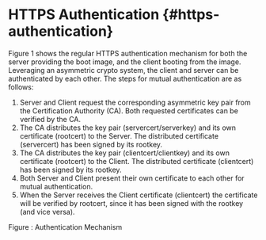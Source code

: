 <!--- @file
  First Chapter of EDK II Template Specification

  Copyright (c) 2017, Intel Corporation. All rights reserved.<BR>

  Redistribution and use in source (original document form) and 'compiled'
  forms (converted to PDF, epub, HTML and other formats) with or without
  modification, are permitted provided that the following conditions are met:

  1) Redistributions of source code (original document form) must retain the
     above copyright notice, this list of conditions and the following
     disclaimer as the first lines of this file unmodified.

  2) Redistributions in compiled form (transformed to other DTDs, converted to
     PDF, epub, HTML and other formats) must reproduce the above copyright
     notice, this list of conditions and the following disclaimer in the
     documentation and/or other materials provided with the distribution.

  THIS DOCUMENTATION IS PROVIDED BY TIANOCORE PROJECT "AS IS" AND ANY EXPRESS OR
  IMPLIED WARRANTIES, INCLUDING, BUT NOT LIMITED TO, THE IMPLIED WARRANTIES OF
  MERCHANTABILITY AND FITNESS FOR A PARTICULAR PURPOSE ARE DISCLAIMED. IN NO
  EVENT SHALL TIANOCORE PROJECT  BE LIABLE FOR ANY DIRECT, INDIRECT, INCIDENTAL,
  SPECIAL, EXEMPLARY, OR CONSEQUENTIAL DAMAGES (INCLUDING, BUT NOT LIMITED TO,
  PROCUREMENT OF SUBSTITUTE GOODS OR SERVICES; LOSS OF USE, DATA, OR PROFITS;
  OR BUSINESS INTERRUPTION) HOWEVER CAUSED AND ON ANY THEORY OF LIABILITY,
  WHETHER IN CONTRACT, STRICT LIABILITY, OR TORT (INCLUDING NEGLIGENCE OR
  OTHERWISE) ARISING IN ANY WAY OUT OF THE USE OF THIS DOCUMENTATION, EVEN IF
  ADVISED OF THE POSSIBILITY OF SUCH DAMAGE.

-->

# HTTPS Authentication {#https-authentication}

Figure 1 shows the regular HTTPS authentication mechanism for both the server providing the boot image, and the client booting from the image. Leveraging an asymmetric crypto system, the client and server can be authenticated by each other. The steps for mutual authentication are as follows:

1.  Server and Client request the corresponding asymmetric key pair from the Certification Authority (CA). Both requested certificates can be verified by the CA.
2.  The CA distributes the key pair (servercert/serverkey) and its own certificate (rootcert) to the Server. The distributed certificate (servercert) has been signed by its rootkey.
3.  The CA distributes the key pair (clientcert/clientkey) and its own certificate (rootcert) to the Client. The distributed certificate (clientcert) has been signed by its rootkey.
4.  Both Server and Client present their own certificate to each other for mutual authentication.
5.  When the Server receives the Client certificate (clientcert) the certificate will be verified by rootcert, since it has been signed with the rootkey (and vice versa).

Figure : Authentication Mechanism